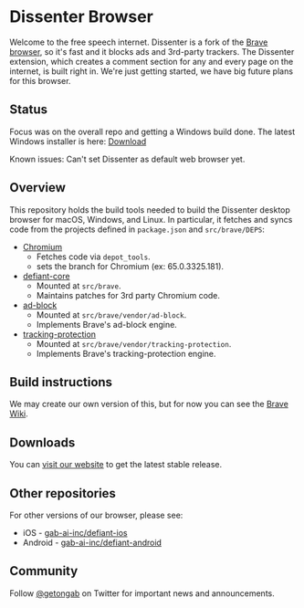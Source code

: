 # Dissenter Browser

Welcome to the free speech internet.  Dissenter is a fork of the [Brave browser](https://github.com/brave/brave-browser), so it's fast and it blocks ads and 3rd-party trackers.  The Dissenter extension, which creates a comment section for any and every page on the internet, is built right in.  We're just getting started, we have big future plans for this browser.

## Status

Focus was on the overall repo and getting a Windows build done.  The latest Windows installer is here: [Download](https://dissenter.com/dist/browser/dissenter_installer_74_0_66_49.exe)

Known issues: Can't set Dissenter as default web browser yet.

## Overview 

This repository holds the build tools needed to build the Dissenter desktop browser for macOS, Windows, and Linux.  In particular, it fetches and syncs code from the projects defined in `package.json` and `src/brave/DEPS`:

  - [Chromium](https://chromium.googlesource.com/chromium/src.git)
    - Fetches code via `depot_tools`.
    - sets the branch for Chromium (ex: 65.0.3325.181).
  - [defiant-core](https://github.com/gab-ai-inc/defiant-core)
    - Mounted at `src/brave`.
    - Maintains patches for 3rd party Chromium code.
  - [ad-block](https://github.com/brave/ad-block)
    - Mounted at `src/brave/vendor/ad-block`.
    - Implements Brave's ad-block engine.
  - [tracking-protection](https://github.com/brave/tracking-protection)
    - Mounted at `src/brave/vendor/tracking-protection`.
    - Implements Brave's tracking-protection engine.
    
## Build instructions

We may create our own version of this, but for now you can see the [Brave Wiki](https://github.com/brave/brave-browser/wiki).

## Downloads

You can [visit our website](https://dissenter.com/) to get the latest stable release.

## Other repositories

For other versions of our browser, please see:

* iOS - [gab-ai-inc/defiant-ios](https://github.com/gab-ai-inc/defiant-ios)
* Android - [gab-ai-inc/defiant-android](https://github.com/gab-ai-inc/defiant-android)

## Community

Follow [@getongab](https://twitter.com/getongab) on Twitter for important news and announcements.
